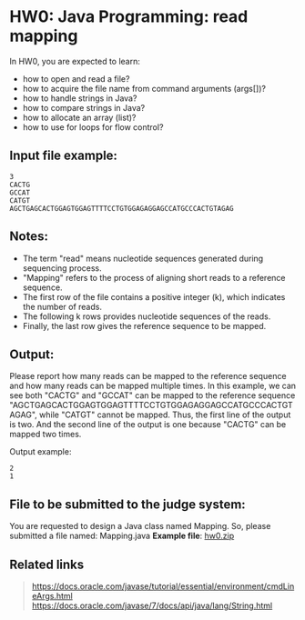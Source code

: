 # HW0: Java Programming: read mapping

In HW0, you are expected to learn:
* how to open and read a file?
* how to acquire the file name from command arguments (args[])?
* how to handle strings in Java?
* how to compare strings in Java?
* how to allocate an array (list)?
* how to use for loops for flow control?

## Input file example:
```
3
CACTG
GCCAT
CATGT
AGCTGAGCACTGGAGTGGAGTTTTCCTGTGGAGAGGAGCCATGCCCACTGTAGAG
```
## Notes:
* The term "read" means nucleotide sequences generated during sequencing process.
* "Mapping" refers to the process of aligning short reads to a reference sequence.
* The first row of the file contains a positive integer (k), which indicates the number of reads.
* The following k rows provides nucleotide sequences of the reads.
* Finally, the last row gives the reference sequence to be mapped.

## Output:

Please report how many reads can be mapped to the reference sequence and how many reads can be mapped multiple times. In this example, we can see both "CACTG" and "GCCAT" can be mapped to the reference sequence "AGCTGAGCACTGGAGTGGAGTTTTCCTGTGGAGAGGAGCCATGCCCACTGTAGAG", while "CATGT" cannot be mapped. Thus, the first line of the output is two. And the second line of the output is one because "CACTG" can be mapped two times.

Output example:
```
2
1
```
## File to be submitted to the judge system:
You are requested to design a Java class named Mapping. So, please submitted a file named: Mapping.java
**Example file**: [hw0.zip](https://github.com/andrewkgs/PDSA/blob/master/hw0/hw0.zip)

## Related links
> https://docs.oracle.com/javase/tutorial/essential/environment/cmdLineArgs.html
> https://docs.oracle.com/javase/7/docs/api/java/lang/String.html
